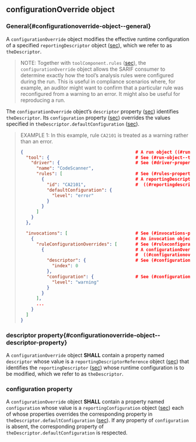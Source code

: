 ## configurationOverride object

### General{#configurationoverride-object--general}

A `configurationOverride` object modifies the effective runtime configuration of a specified `reportingDescriptor` object ([sec](#reportingdescriptor-object)), which we refer to as `theDescriptor`.

> NOTE: Together with `toolComponent.rules` ([sec](#rules-property)), the `configurationOverride` object allows the SARIF consumer to determine exactly how the tool’s analysis rules were configured during the run. This is useful in compliance scenarios where, for example, an auditor might want to confirm that a particular rule was reconfigured from a warning to an error. It might also be useful for reproducing a run.

The `configurationOverride` object’s `descriptor` property ([sec](#configurationoverride-object--descriptor-property)) identifies `theDescriptor`. Its `configuration` property ([sec](#configuration-property)) overrides the values specified in `theDescriptor.defaultConfiguration` ([sec](#defaultconfiguration-property)).

> EXAMPLE 1: In this example, rule `CA2101` is treated as a warning rather than an error.
> 
> ```json
> {                                           # A run object ((#run-object)).
>   "tool": {                                 # See (#run-object--tool-property).
>     "driver": {                             # See (#driver-property).
>       "name": "CodeScanner",
>       "rules": [                            # See (#rules-property).
>         {                                   # A reportingDescriptor object
>           "id": "CA2101",                   #  ((#reportingdescriptor-object)).
>           "defaultConfiguration": {
>             "level": "error"
>           }
>         }
>       ]
>     }
>   },
> 
>   "invocations": [                          # See (#invocations-property).
>     {                                       # An invocation object ((#invocation-object)).
>       "ruleConfigurationOverrides": [       # See (#ruleconfigurationoverrides-property).
>         {                                   # A configurationOverride object
>                                             #  ((#configurationoverride-object)).
>           "descriptor": {                   # See (#configurationoverride-object--descriptor-property).
>             "index": 0
>           },
>           "configuration": {                # See (#configuration-property).
>             "level": "warning"
>           }
>         }
>       ],
>       ...
>     }
>   ]
> }
> ```

### descriptor property{#configurationoverride-object--descriptor-property}

A `configurationOverride` object **SHALL** contain a property named `descriptor` whose value is a `reportingDescriptorReference` object ([sec](#reportingdescriptorreference-object)) that identifies the `reportingDescriptor` ([sec](#reportingdescriptor-object)) whose runtime configuration is to be modified, which we refer to as `theDescriptor`.

### configuration property

A `configurationOverride` object **SHALL** contain a property named `configuration` whose value is a `reportingConfiguration` object ([sec](#reportingconfiguration-object)) each of whose properties overrides the corresponding property in `theDescriptor.defaultConfiguration` ([sec](#defaultconfiguration-property)). If any property of `configuration` is absent, the corresponding property of `theDescriptor.defaultConfiguration` is respected.
